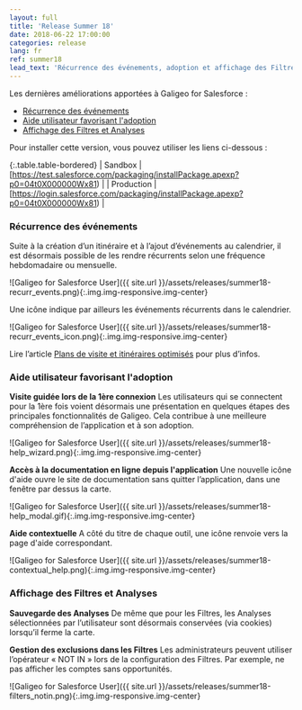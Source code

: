```yaml
---
layout: full
title: 'Release Summer 18'
date: 2018-06-22 17:00:00
categories: release
lang: fr
ref: summer18
lead_text: 'Récurrence des événements, adoption et affichage des Filtres et Analyses.'
---
```


Les dernières améliorations apportées à Galigeo for Salesforce :

- [Récurrence des événements](#recurrence-des-evenements)
- [Aide utilisateur favorisant l'adoption](#aide-utilisateur-favorisant-l-adoption)
- [Affichage des Filtres et Analyses](#affichage-des-filtres-et-analyses)

Pour installer cette version, vous pouvez utiliser les liens ci-dessous :

{:.table.table-bordered}
| Sandbox  | [https://test.salesforce.com/packaging/installPackage.apexp?p0=04t0X000000Wx81) |
| Production  | [https://login.salesforce.com/packaging/installPackage.apexp?p0=04t0X000000Wx81) |

### Récurrence des événements

Suite à la création d’un itinéraire et à l’ajout d’événements au calendrier, il est désormais possible de les rendre récurrents selon une fréquence hebdomadaire ou mensuelle.

![Galigeo for Salesforce User]({{ site.url }}/assets/releases/summer18-recurr_events.png){:.img.img-responsive.img-center}

Une icône indique par ailleurs les événements récurrents dans le calendrier.

![Galigeo for Salesforce User]({{ site.url }}/assets/releases/summer18-recurr_events_icon.png){:.img.img-responsive.img-center}

Lire l’article [Plans de visite et itinéraires optimisés](/planifier) pour plus d’infos.

### Aide utilisateur favorisant l'adoption

**Visite guidée lors de la 1ère connexion**
Les utilisateurs qui se connectent pour la 1ère fois voient désormais une présentation en quelques étapes des principales fonctionnalités de Galigeo.
Cela contribue à une meilleure compréhension de l’application et à son adoption.

![Galigeo for Salesforce User]({{ site.url }}/assets/releases/summer18-help_wizard.png){:.img.img-responsive.img-center}

**Accès à la documentation en ligne depuis l'application**
Une nouvelle icône d'aide ouvre le site de documentation sans quitter l’application, dans une fenêtre par dessus la carte.

![Galigeo for Salesforce User]({{ site.url }}/assets/releases/summer18-help_modal.gif){:.img.img-responsive.img-center}

**Aide contextuelle**
A côté du titre de chaque outil, une icône renvoie vers la page d'aide correspondant.

![Galigeo for Salesforce User]({{ site.url }}/assets/releases/summer18-contextual_help.png){:.img.img-responsive.img-center}

### Affichage des Filtres et Analyses

**Sauvegarde des Analyses**
De même que pour les Filtres, les Analyses sélectionnées par l’utilisateur sont désormais conservées (via cookies) lorsqu’il ferme la carte.

**Gestion des exclusions dans les Filtres**
Les administrateurs peuvent utiliser l’opérateur « NOT IN » lors de la configuration des Filtres. Par exemple, ne pas afficher les comptes sans opportunités.

![Galigeo for Salesforce User]({{ site.url }}/assets/releases/summer18-filters_notin.png){:.img.img-responsive.img-center}